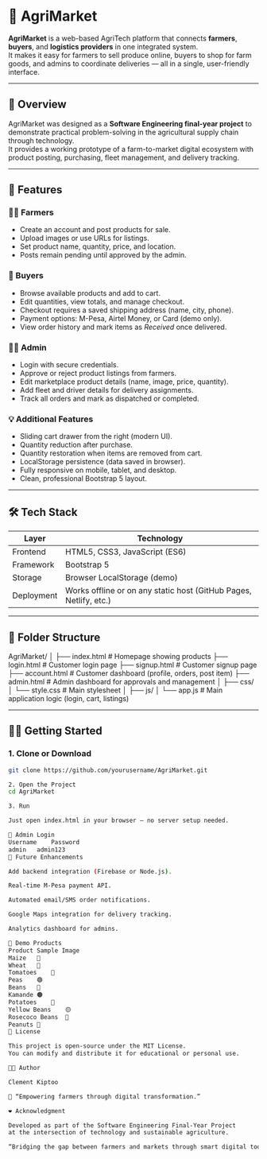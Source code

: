 # 🌾 AgriMarket

**AgriMarket** is a web-based AgriTech platform that connects **farmers**, **buyers**, and **logistics providers** in one integrated system.  
It makes it easy for farmers to sell produce online, buyers to shop for farm goods, and admins to coordinate deliveries — all in a single, user-friendly interface.

---

## 🚜 Overview

AgriMarket was designed as a **Software Engineering final-year project** to demonstrate practical problem-solving in the agricultural supply chain through technology.  
It provides a working prototype of a farm-to-market digital ecosystem with product posting, purchasing, fleet management, and delivery tracking.

---

## 🚀 Features

### 👨‍🌾 Farmers
- Create an account and post products for sale.  
- Upload images or use URLs for listings.  
- Set product name, quantity, price, and location.  
- Posts remain pending until approved by the admin.  

### 🛒 Buyers
- Browse available products and add to cart.  
- Edit quantities, view totals, and manage checkout.  
- Checkout requires a saved shipping address (name, city, phone).  
- Payment options: M-Pesa, Airtel Money, or Card (demo only).  
- View order history and mark items as *Received* once delivered.  

### 🧑‍💼 Admin
- Login with secure credentials.  
- Approve or reject product listings from farmers.  
- Edit marketplace product details (name, image, price, quantity).  
- Add fleet and driver details for delivery assignments.  
- Track all orders and mark as dispatched or completed.  

### 💡 Additional Features
- Sliding cart drawer from the right (modern UI).  
- Quantity reduction after purchase.  
- Quantity restoration when items are removed from cart.  
- LocalStorage persistence (data saved in browser).  
- Fully responsive on mobile, tablet, and desktop.  
- Clean, professional Bootstrap 5 layout.

---

## 🛠️ Tech Stack

| Layer | Technology |
|--------|-------------|
| Frontend | HTML5, CSS3, JavaScript (ES6) |
| Framework | Bootstrap 5 |
| Storage | Browser LocalStorage (demo) |
| Deployment | Works offline or on any static host (GitHub Pages, Netlify, etc.) |

---

## 📂 Folder Structure

AgriMarket/
│
├── index.html # Homepage showing products
├── login.html # Customer login page
├── signup.html # Customer signup page
├── account.html # Customer dashboard (profile, orders, post item)
├── admin.html # Admin dashboard for approvals and management
│
├── css/
│ └── style.css # Main stylesheet
│
├── js/
│ └── app.js # Main application logic (login, cart, listings)



---

## 🧑‍💻 Getting Started

### 1. Clone or Download
```bash
git clone https://github.com/yourusername/AgriMarket.git

2. Open the Project
cd AgriMarket

3. Run

Just open index.html in your browser — no server setup needed.

🔐 Admin Login
Username	Password
admin	admin123
🧠 Future Enhancements

Add backend integration (Firebase or Node.js).

Real-time M-Pesa payment API.

Automated email/SMS order notifications.

Google Maps integration for delivery tracking.

Analytics dashboard for admins.

📸 Demo Products
Product	Sample Image
Maize	🌽
Wheat	🌾
Tomatoes	🍅
Peas	🟢
Beans	🫘
Kamande	🟤
Potatoes	🥔
Yellow Beans	🟡
Rosecoco Beans	🔴
Peanuts	🥜
📜 License

This project is open-source under the MIT License.
You can modify and distribute it for educational or personal use.

👨‍💻 Author

Clement Kiptoo

💬 “Empowering farmers through digital transformation.”

❤️ Acknowledgment

Developed as part of the Software Engineering Final-Year Project
at the intersection of technology and sustainable agriculture.

“Bridging the gap between farmers and markets through smart digital tools.”

